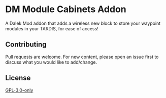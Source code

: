 # DM Module Cabinets Addon
A Dalek Mod addon that adds a wireless new block to store your waypoint modules in your TARDIS, for ease of access!

## Contributing
Pull requests are welcome. For new content, please open an issue first to discuss what you would like to add/change.

## License
[GPL-3.0-only](https://opensource.org/licenses/GPL-3.0)